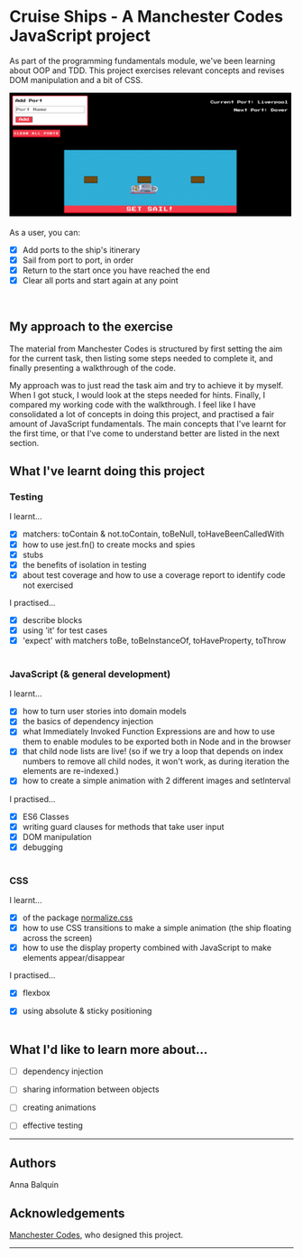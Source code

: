# Cruise Ships - A Manchester Codes JavaScript project

As part of the programming fundamentals module, we've been learning about OOP and TDD. This project exercises relevant concepts and revises DOM manipulation and a bit of CSS.

<img src="./images/scrnshot-cruise-ship.png" alt="Screenshot of web-app in action" width="500" height="auto" >
<br><br>
As a user, you can:

- [x] Add ports to the ship's itinerary
- [x] Sail from port to port, in order
- [x] Return to the start once you have reached the end
- [x] Clear all ports and start again at any point

<br>

## My approach to the exercise

The material from Manchester Codes is structured by first setting the aim for the current task, then listing some steps needed to complete it, and finally presenting a walkthrough of the code. 

My approach was to just read the task aim and try to achieve it by myself. When I got stuck, I would look at the steps needed for hints. Finally, I compared my working code with the walkthrough. I feel like I have consolidated a lot of concepts in doing this project, and practised a fair amount of JavaScript fundamentals. The main concepts that I've learnt for the first time, or that I've come to understand better are listed in the next section.

## What I've learnt doing this project

### Testing

I learnt...
- [x] matchers: toContain & not.toContain, toBeNull, toHaveBeenCalledWith
- [x] how to use jest.fn() to create mocks and spies
- [x] stubs
- [x] the benefits of isolation in testing
- [x] about test coverage and how to use a coverage report to identify code not exercised

I practised...
- [x] describe blocks
- [x] using 'it' for test cases
- [x] 'expect' with matchers toBe, toBeInstanceOf, toHaveProperty, toThrow
<br><br>

### JavaScript (& general development)

I learnt...
- [x] how to turn user stories into domain models 
- [x] the basics of dependency injection
- [x] what Immediately Invoked Function Expressions are and how to use them to enable modules to be exported both in Node and in the browser
- [x] that child node lists are live! (so if we try a loop that depends on index numbers to remove all child nodes, it won't work, as during iteration the elements are re-indexed.)
- [x] how to create a simple animation with 2 different images and setInterval

I practised...
- [x] ES6 Classes
- [x] writing guard clauses for methods that take user input
- [x] DOM manipulation
- [x] debugging
<br><br>

### CSS

I learnt...
- [x] of the package [normalize.css](https://necolas.github.io/normalize.css/)
- [x] how to use CSS transitions to make a simple animation (the ship floating across the screen)
- [x] how to use the display property combined with JavaScript to make elements appear/disappear

I practised...
- [x] flexbox
- [x] using absolute & sticky positioning
<br><br>


## What I'd like to learn more about...
- [ ] dependency injection
- [ ] sharing information between objects
- [ ] creating animations
- [ ] effective testing


***


## Authors 
Anna Balquin


## Acknowledgements
[Manchester Codes](https://www.manchestercodes.com), who designed this project.
***
